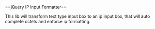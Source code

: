 ==jQuery IP Input Formatter==

This lib will transform text type input box to an ip input box, that will auto complete octets and enforce ip formatting.